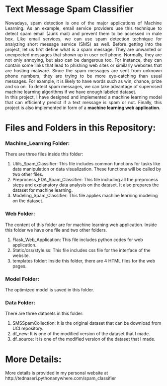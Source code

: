 # Text Message Spam Classifier
<p align="justify">Nowadays, spam detection is one of the major applications of Machine Learning. As an example, email service providers use this technique to detect spam email (Junk mail) and prevent them to be accessed in male box. Like email services, we can use spam detection technique for analyzing short message service (SMS) as well. Before getting into the project, let us first define what is a spam message. They are unwanted or unexpected messages that shown up in user cell phone. Normally, they are not only annoying, but also can be dangerous too. For instance, they can contain some links that lead to phishing web sites or similarly websites that are hosting malware. Since the spam messages are sent from unknown phone numbers, they are trying to be more eye-catching than usual messages. For example, it is likely to have words such as win, chance, prize and so on. To detect spam messages, we can take advantage of supervised machine learning algorithms if we have enough labeled dataset. <br>
In this project, I have designed and implemented a machine learning model that can efficiently predict if a text message is spam or not. Finally, this project is also implemented in form of a <strong>machine learning web application.</strong></p>

# Files and Folders in this Repository:
### Machine_Learning Folder:
There are three files inside this folder:
1) Utils_Spam_Classifier: This file includes common functions for tasks like data manipulation or data visualization. These functions will be called by two other files.
2) Preprocess_EDA_Spam_Classifier: This file including all the preprocess steps and explanatory data analysis on the dataset. It also prepares the dataset for machine learning.
3) Modeling_Spam_Classifier: This file applies machine learning modeling on the dataset.

### Web Folder:
The content of this folder are for machine learning web application. Inside this folder we have one file and two other folders. 
1) Flask_Web_Application: This file includes python codes for web application. 
2) Static/css/style.ss: This file includes css file for the interface of the website.
3) templates folder: Inside this folder, there are 4 HTML files for the web pages.

### Model Folder:
The optimized model is saved in this folder.

### Data Folder:
There are three datasets in this folder:
1) SMSSpamCollection: It is the original dataset that can be download from UCI repository.
2) df_new: It is one of the modified version of the dataset that I made.
3) df_source: It is one of the modified version of the dataset that I made.

# More Details:
<p>More details is provided in my personal website at http://tednaseri.pythonanywhere.com/spam_classifier</p>
